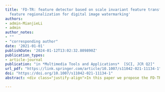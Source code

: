 ```yaml
---
title: 'FD-TR: feature detector based on scale invariant feature transform and bidirectional
  feature regionalization for digital image watermarking'
authors: 
- admin-MianjieLi
- admin
author_notes:
- ""
- "corresponding author"
date: '2021-01-01'
publishDate: '2024-01-12T13:02:32.809890Z'
publication_types:
- article-journal
publication: "in *Multimedia Tools and Applications*  [SCI, JCR Q2]"
url_pdf: "https://link.springer.com/article/10.1007/s11042-021-11134-1"
doi: "https://doi.org/10.1007/s11042-021-11134-1"
abstract: <div class="justify-align">In this paper we propose the FD-TR: Feature Detector Based on Scale Invariant Feature Transform and Bidirectional Feature Regionalization for digital image watermarking. The Scale Invariant Feature Transform method is applied to extract keypoints and an Edge and Neighbor Filtering method is proposed to generate the candidate feature points. Then the Bidirectional Feature Regionalization method is proposed and applied in order to classify candidate feature points and form candidate feature regions. On this basis, the Candidate Feature Region Filtering method is proposed to select the final feature regions for watermarking. During the watermarking process, the Nonsubsampled Contourlet Transform is employed to the extracted feature regions to extract the low-frequency coefficients. Next, we use the Diagonal Matrix-based Spread Transform Dither Modulation for watermark embedding and extraction. Extensive experiments have been conducted to evaluate the performance of the proposed scheme and the comparison with existing methods demonstrate that the proposed method is superior to the existing methods in terms of robustness and quality.</div>

---
```

